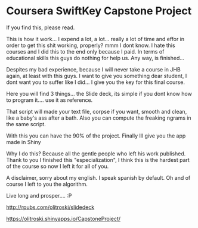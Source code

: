 # Coursera SwiftKey Capstone Project
If you find this, please read.

This is how it work... I expend a lot, a lot... really a lot of time and effor in order to get this shit working, properly? mmm I dont know. I hate this courses and I did this to the end only because I paid. In terms of educational skills this guys do nothing for help us. Any way, is finished...

Despites my bad experience, because I will never take a course in JHB again, at least with this guys. I want to give you something dear student, I dont want you to suffer like I did... I give you the key for this final course.

Here you will find 3 things... the Slide deck, its simple if you dont know how to program it.... use it as reference.


That script will made your text file, corpse if you want, smooth and clean, like a baby's ass after a bath. Also you can compute the freaking ngrams in the same script.

With this you can have the 90% of the project.
Finally Ill give you the app made in Shiny

Why I do this? Because all the gentle people who left his work published. Thank to you I finished this "especialization", I think this is the hardest part of the course so now I left it for all of you.

A disclaimer, sorry about my english. I speak spanish by default.
Oh and of course I left to you the algorithm.

Live long and prosper.... :P

http://rpubs.com/olitroski/slidedeck

https://olitroski.shinyapps.io/CapstoneProject/





